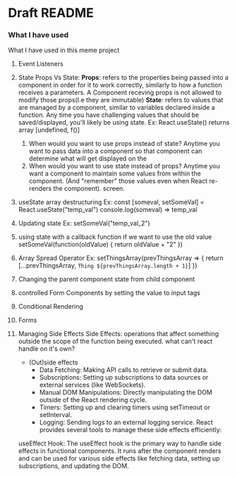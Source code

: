 # Draft README
### What I have used
What I have used in this meme project
1. Event Listeners
2. State
    Props Vs State:
    **Props**:
        refers to the properties being passed into a component in order for it to work correctly, similarly to how a function receives a parameters.
        A Component receving props is not allowed to modify those props(I.e they are immutable)
    **State**:
        refers to values that are managed by a component, similar to variables declared inside a function. Any time you have challenging values
        that should be saved/displayed, you'll likely be using state.
        Ex: React.useState() returns array [undefined, f()]

    1. When would you want to use props instead of state?
    Anytime you want to pass data into a component so that component can determine what will get displayed on the
    2. When would you want to use state instead of props?
    Anytime you want a component to maintain some values from within the component. (And "remember" those values even when React re-renders the component).
screen.
3. useState array destructuring
    Ex: const [someval, setSomeVal] = React.useState("temp_val")
    console.log(someval) => temp_val
5. Updating state
    Ex: setSomeVal("temp_val_2")
4. using state with a callback function
    if we want to use the old value
    setSomeVal(function(oldValue) {
            return oldValue + "2"
        })
5. Array Spread Operator
    Ex: setThingsArray(prevThingsArray => {
            return [...prevThingsArray, `Thing ${prevThingsArray.length + 1}`]
        })
6. Changing the parent component state from child component    
7. controlled Form Components by setting the value to input tags    
3. Conditional Rendering
4. Forms
5. Managing Side Effects
    Side Effects: operations that affect something outside the scope of the function being executed.
    what can't react handle on it's own?
    - (Out)side effects
        - Data Fetching: Making API calls to retrieve or submit data.
        - Subscriptions: Setting up subscriptions to data sources or external services (like WebSockets).
        - Manual DOM Manipulations: Directly manipulating the DOM outside of the React rendering cycle.
        - Timers: Setting up and clearing timers using setTimeout or setInterval.
        - Logging: Sending logs to an external logging service.
    React provides several tools to manage these side effects efficiently:

    useEffect Hook:
    The useEffect hook is the primary way to handle side effects in functional components. It runs after the component renders and can be used for various side effects like fetching data, setting up subscriptions, and updating the DOM.


